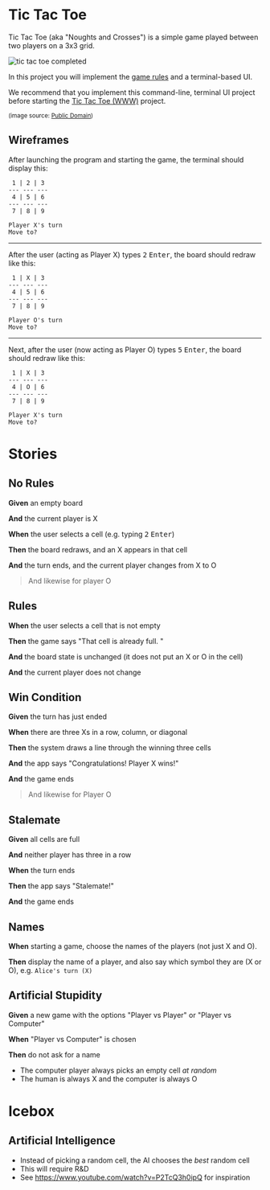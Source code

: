 # Tic Tac Toe

Tic Tac Toe (aka "Noughts and Crosses") is a simple game played between two players on a 3x3 grid.

![tic tac toe completed](/images/tic_tac_toe.svg)

In this project you will implement the [game rules](https://en.wikipedia.org/wiki/Tic-tac-toe) and a terminal-based UI.

We recommend that you implement this command-line, terminal UI project before starting the [Tic Tac Toe (WWW)](tic_tac_toe_www) project.

<small>(image source: [Public Domain](https://en.wikipedia.org/wiki/Tic-tac-toe#/media/File:Tic_tac_toe.svg))</small>

## Wireframes

After launching the program and starting the game, the terminal should display this:

```
 1 | 2 | 3
--- --- ---
 4 | 5 | 6
--- --- ---
 7 | 8 | 9

Player X's turn
Move to?
```

---

After the user (acting as Player X) types <kbd>2</kbd> <kbd>Enter</kbd>, the board should redraw like this:

```
 1 | X | 3
--- --- ---
 4 | 5 | 6
--- --- ---
 7 | 8 | 9

Player O's turn
Move to? 
```
---

Next, after the user (now acting as Player O) types <kbd>5</kbd> <kbd>Enter</kbd>, the board should redraw like this:

```
 1 | X | 3
--- --- ---
 4 | O | 6
--- --- ---
 7 | 8 | 9

Player X's turn
Move to? 
```

# Stories

<!--BOX-->

## No Rules

**Given** an empty board

**And** the current player is X

**When** the user selects a cell (e.g. typing <kbd>2</kbd> <kbd>Enter</kbd>)

**Then** the board redraws, and an X appears in that cell

**And** the turn ends, and the current player changes from X to O

>And likewise for player O

<!--/BOX-->

<!--BOX-->

## Rules

**When** the user selects a cell that is not empty

**Then** the game says "That cell is already full. " 

**And** the board state is unchanged (it does not put an X or O in the cell)

**And** the current player does not change

<!--/BOX-->

<!--BOX-->

## Win Condition

**Given** the turn has just ended

**When** there are three Xs in a row, column, or diagonal

**Then** the system draws a line through the winning three cells

**And** the app says "Congratulations! Player X wins!"

**And** the game ends

> And likewise for Player O

<!--/BOX-->

<!--BOX-->

## Stalemate

**Given** all cells are full 

**And** neither player has three in a row

**When** the turn ends

**Then** the app says "Stalemate!"

**And** the game ends

<!--/BOX-->

<!--BOX-->

## Names

**When** starting a game, choose the names of the players (not just X and O).

**Then** display the name of a player, and also say which symbol they are (X or O), e.g. `Alice's turn (X)`

<!--/BOX-->

<!--BOX-->

## Artificial Stupidity

**Given** a new game with the options "Player vs Player" or "Player vs Computer"

**When** "Player vs Computer" is chosen

**Then** do not ask for a name
- The computer player always picks an empty cell *at random*
- The human is always X and the computer is always O

<!--/BOX-->

# Icebox

<!--BOX-->

## Artificial Intelligence

- Instead of picking a random cell, the AI chooses the *best* random cell
- This will require R&D
- See <https://www.youtube.com/watch?v=P2TcQ3h0ipQ> for inspiration

<!--/BOX-->

